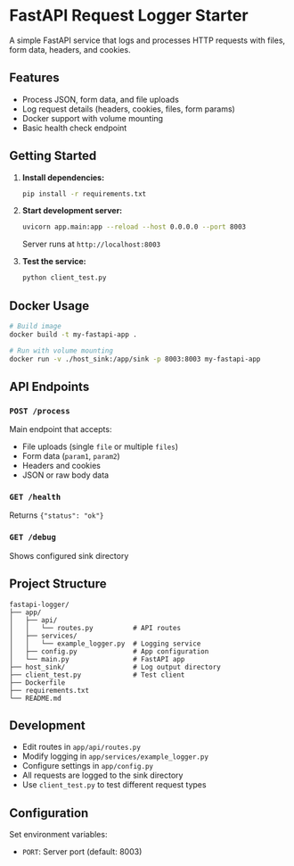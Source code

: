 # FastAPI Request Logger Starter

A simple FastAPI service that logs and processes HTTP requests with files, form data, headers, and cookies.

## Features

- Process JSON, form data, and file uploads
- Log request details (headers, cookies, files, form params)
- Docker support with volume mounting
- Basic health check endpoint

## Getting Started

1. **Install dependencies:**
   ```bash
   pip install -r requirements.txt
   ```

2. **Start development server:**
   ```bash
   uvicorn app.main:app --reload --host 0.0.0.0 --port 8003
   ```
   Server runs at `http://localhost:8003`

3. **Test the service:**
   ```bash
   python client_test.py
   ```

## Docker Usage

```bash
# Build image
docker build -t my-fastapi-app .

# Run with volume mounting
docker run -v ./host_sink:/app/sink -p 8003:8003 my-fastapi-app
```

## API Endpoints

### `POST /process`
Main endpoint that accepts:
- File uploads (single `file` or multiple `files`)
- Form data (`param1`, `param2`)
- Headers and cookies
- JSON or raw body data

### `GET /health`
Returns `{"status": "ok"}`

### `GET /debug`
Shows configured sink directory

## Project Structure

```
fastapi-logger/
├── app/
│   ├── api/
│   │   └── routes.py          # API routes
│   ├── services/
│   │   └── example_logger.py  # Logging service
│   ├── config.py              # App configuration
│   └── main.py                # FastAPI app
├── host_sink/                 # Log output directory
├── client_test.py             # Test client
├── Dockerfile
├── requirements.txt
└── README.md
```

## Development

- Edit routes in `app/api/routes.py`
- Modify logging in `app/services/example_logger.py`
- Configure settings in `app/config.py`
- All requests are logged to the sink directory
- Use `client_test.py` to test different request types

## Configuration

Set environment variables:
- `PORT`: Server port (default: 8003)